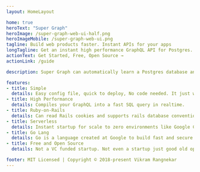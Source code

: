 ```yaml
---
layout: HomeLayout

home: true
heroText: "Super Graph"
heroImage: /super-graph-web-ui-half.png
heroImageMobile: /super-graph-web-ui.png
tagline: Build web products faster. Instant APIs for your apps
longTagline: Get an instant high performance GraphQL API for Postgres. No code needed. GraphQL is automatically transformed into efficient database queries.
actionText: Get Started, Free, Open Source →
actionLink: /guide

description: Super Graph can automatically learn a Postgres database and instantly serve it as a fast and secured GraphQL API. It comes with tools to create a new app and manage it's database. You get it all, a very productive developer and a highly scalable app backend. It's designed to work well on serverless platforms by Google, AWS, Microsoft, etc. The goal is to save you a ton of time and money so you can focus on you're apps core value.

features:
- title: Simple
  details: Easy config file, quick to deploy, No code needed. It just works.
- title: High Performance
  details: Compiles your GraphQL into a fast SQL query in realtime.
- title: Ruby-on-Rails
  details: Can read Rails cookies and supports rails database conventions.
- title: Serverless
  details: Instant startup for scale to zero environments like Google Cloud Run, App Engine, AWS Lambda
- title: Go Lang
  details: Go is a language created at Google to build fast and secure web services.
- title: Free and Open Source
  details: Not a VC funded startup. Not even a startup just good old open source code

footer: MIT Licensed | Copyright © 2018-present Vikram Rangnekar
---
```

